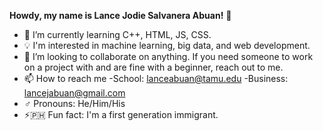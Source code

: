**Howdy, my name is Lance Jodie Salvanera Abuan!** 👋

<!--
**LanceAbuan/lanceabuan** is a ✨ _special_ ✨ repository because its `README.md` (this file) appears on your GitHub profile.

<!--
Here are some ideas to get you started:
-->


- 🌱 I’m currently learning C++, HTML, JS, CSS.
- 💡 I'm interested in machine learning, big data, and web development.
- 👯 I’m looking to collaborate on anything. If you need someone to work on a project with and are fine with a beginner, reach out to me.
- 📫 How to reach me
        -School: lanceabuan@tamu.edu 
        -Business: lancejabuan@gmail.com
- ♂️ Pronouns: He/Him/His
- ⚡🇵🇭 Fun fact: I'm a first generation immigrant.

